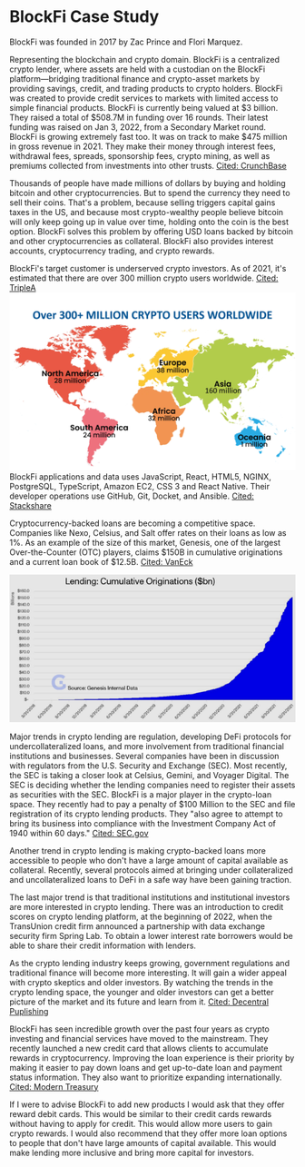 # BlockFi Case Study
BlockFi was founded in 2017 by Zac Prince and Flori Marquez.


Representing the blockchain and crypto domain. BlockFi is a centralized crypto lender, where assets are held with a custodian on the BlockFi platform—bridging traditional finance and crypto-asset markets by providing savings, credit, and trading products to crypto holders. BlockFi was created to provide credit services to markets with limited access to simple financial products. BlockFi is currently being valued at $3 billion. They raised a total of $508.7M in funding over 16 rounds. Their latest funding was raised on Jan 3, 2022, from a Secondary Market round. BlockFi is growing extremely fast too. It was on track to make $475 million in gross revenue in 2021. They make their money through interest fees, withdrawal fees, spreads, sponsorship fees, crypto mining, as well as premiums collected from investments into other trusts.
[Cited: CrunchBase](https://www.crunchbase.com/organization/blockfi-inc)
 
Thousands of people have made millions of dollars by buying and holding bitcoin and other cryptocurrencies. But to spend the currency they need to sell their coins. That's a problem, because selling triggers capital gains taxes in the US, and because most crypto-wealthy people believe bitcoin will only keep going up in value over time, holding onto the coin is the best option. BlockFi solves this problem by offering USD loans backed by bitcoin and other cryptocurrencies as collateral. BlockFi also provides interest accounts, cryptocurrency trading, and crypto rewards.


BlockFi's target customer is underserved crypto investors. As of 2021, it's estimated that there are over 300 million crypto users worldwide. [Cited: TripleA](https://triple-a.io/crypto-ownership/)
![Market Trend Graph](GlobalCryptoAdoption.png.webp)
BlockFi applications and data uses JavaScript, React, HTML5, NGINX, PostgreSQL, TypeScript, Amazon EC2, CSS 3 and React Native. Their developer operations use GitHub, Git, Docket, and Ansible. [Cited: Stackshare](https://stackshare.io/blockfi/blockfi)
 
 
Cryptocurrency-backed loans are becoming a competitive space. Companies like Nexo, Celsius, and Salt offer rates on their loans as low as 1%.
As an example of the size of this market, Genesis, one of the largest Over-the-Counter (OTC) players, claims $150B in cumulative originations and a current loan book of $12.5B. [Cited: VanEck](https://www.vaneck.com/us/en/blogs/digital-assets/matthew-sigel-crypto-lending-and-the-search-for-yield/)
 
 
![Crypto Lending](digital-assets-blog_february_chart-1_2022.02_v1.png)


Major trends in crypto lending are regulation, developing DeFi protocols for undercollateralized loans, and more involvement from traditional financial institutions and businesses. Several companies have been in discussion with regulators from the U.S. Security and Exchange (SEC). Most recently, the SEC is taking a closer look at Celsius, Gemini, and Voyager Digital. The SEC is deciding whether the lending companies need to register their assets as securities with the SEC.
BlockFi is a major player in the crypto-loan space. They recently had to pay a penalty of $100 Million to the SEC and file registration of its crypto lending products. They "also agree to attempt to bring its business into compliance with the Investment Company Act of 1940 within 60 days." [Cited: SEC.gov](https://www.sec.gov/news/press-release/2022-26)


Another trend in crypto lending is making crypto-backed loans more accessible to people who don't have a large amount of capital available as collateral. Recently, several protocols aimed at bringing under collateralized and uncollateralized loans to DeFi in a safe way have been gaining traction.


The last major trend is that traditional institutions and institutional investors are more interested in crypto lending. There was an introduction to credit scores on crypto lending platform, at the beginning of 2022, when the TransUnion credit firm announced a partnership with data exchange security firm Spring Lab. To obtain a lower interest rate borrowers would be able to share their credit information with lenders.


As the crypto lending industry keeps growing, government regulations and traditional finance will become more interesting. It will gain a wider appeal with crypto skeptics and older investors. By watching the trends in the crypto lending space, the younger and older investors can get a better picture of the market and its future and learn from it. [Cited: Decentral Puplishing](https://decentralpublishing.com/3-crypto-lending-trends-for-over-40-investors/)
 
BlockFi has seen incredible growth over the past four years as crypto investing and financial services have moved to the mainstream. They recently launched a new credit card that allows clients to accumulate rewards in cryptocurrency. Improving the loan experience is their priority by making it easier to pay down loans and get up-to-date loan and payment status information. They also want to prioritize expanding internationally. [Cited: Modern Treasury](https://www.moderntreasury.com/customers/blockfi)
 
 
If I were to advise BlockFi to add new products I would ask that they offer reward debit cards.  This would be similar to their credit cards rewards without having to apply for credit. This would allow more users to gain crypto rewards. I would also recommend that they offer more loan options to people that don't have large amounts of capital available. This would make lending more inclusive and bring more capital for investors.
 
 
 

